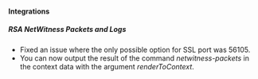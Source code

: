 #### Integrations

##### RSA NetWitness Packets and Logs
- Fixed an issue where the only possible option for SSL port was 56105.
- You can now output the result of the command *netwitness-packets* in the context data with the argument *renderToContext*.

